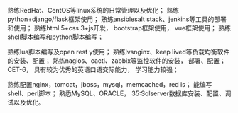 熟练RedHat、CentOS等linux系统的日常管理以及优化； 熟练python+django/flask框架使用；
熟练ansiblesalt stack、jenkins等工具的部署和使用； 熟练html 5+css 3+js开发， bootstrap框架使用， vue框架使用； 熟练shell脚本编写和python脚本编写；

熟练lua脚本编写及open rest y使用； 熟练lvsnginx、keep lived等负载均衡软件的安装、配置； 熟练nagios、cacti、zabbix等监控软件的安装， 部署、配置； CET-6， 具有较为优秀的英语口语交际能力， 学习能力较强；

熟练配置nginx，tomcat，jboss，mysql，memcached，red is； 能编写shell、perl脚本； 熟悉MySQL、ORACLE， 35:Sqlserver数据库安装、配置、调试以及优化。